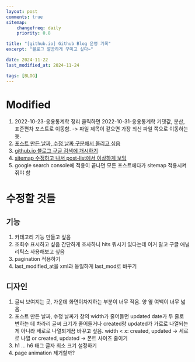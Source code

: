 ```yaml
---
layout: post
comments: true
sitemap:
    changefreq: daily
    priority: 0.8

title: "[github.io] Github Blog 운영 기록"
excerpt: "블로그 깔끔하게 꾸미고 싶다~"

date: 2024-11-22
last_modified_at: 2024-11-24

tags: [BLOG]
---
```


# Modified
1. 2022-10-23-응용통계학 정리 클릭하면 2022-10-31-응용통계학 기댓값, 분산, 표준편차 포스트로 이동함.
    -> 파일 제목이 같으면 가장 최신 파일 쪽으로 이동하는 듯.
1. [포스트 만든 날짜, 수정 날짜 구분해서 올리고 싶음](/Header_Date_Format_변경하기)
1. [github.io 블로그 구글 검색에 개시하기](/github_google_search_등록)
1. [sitemap 수정하고 나서 post-list에서 이상하게 보임](/github_blog_post_list_layout_fix)
1. google search console에 적용이 끝나면 모든 포스트에다가 sitemap 적용시켜줘야 함

# 수정할 것들
## 기능
1. 카테고리 기능 만들고 싶음
1. 조회수 표시하고 싶음
    간단하게 조사하니 hits 뭐시기 있다는데 이거 말고
    구글 애널리틱스 사용해보고 싶음
1. pagination 적용하기
1. last_modified_at을 xml과 동일하게 last_mod로 바꾸기

## 디자인
1. 글씨 보여지는 곳, 가운데 화면이차지하는 부분이 너무 적음. 양 옆 여백이 너무 넓음.
1. 포스트 만든 날짜, 수정 날짜가 창의 width가 줄어들면 updated date가 두 줄로 변하는 데 차라리 글씨 크기가 줄어들거나 created랑 updated가 가로로 나열되는 게 아니라 세로로 나열되게끔 바꾸고 싶음.
width < x:
    created, updated -> 세로로 나열
    or
    created, updated -> 폰트 사이즈 줄이기
1. h1 ... h6 태그 글자 최소 크기 설정하기
1. page animation 제거할까?